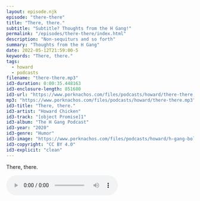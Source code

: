 ```yaml
---
layout: episode.njk
episode: "there-there"
title: "There, there."
subtitle: "Subtitle? Thoughts from the H Gang!"
permalink: "/episodes/there-there/index.html"
description: "Non-sequiturs and so forth"
summary: "Thoughts from the H Gang"
date: 2022-05-12T21:59:00-5
keywords: "There, there."
tags:
  - howard
  - podcasts
filename: "there-there.mp3"
id3-duration: 0:00:35.448163
id3-enclosure-length: 851680
id3-url: "https://www.porknachos.com/files/podcasts/howard/there-there.mp3"
mp3: "https://www.porknachos.com/files/podcasts/howard/there-there.mp3"
id3-title: "There, there."
id3-artist: "Howard Chicken"
id3-track: "[object Promise]1"
id3-album: "The H Gang Podcast"
id3-year: "2020"
id3-genre: "Humor"
id3-image: "https://www.porknachos.com/files/podcasts/howard/h-gang-bold.jpg"
id3-copyright: "CC BY 4.0"
id3-explicit: "clean"
---
```

There, there.

<audio controls>
  <source src="https://www.porknachos.com/files/podcasts/howard/there-there.mp3">
</audio>
